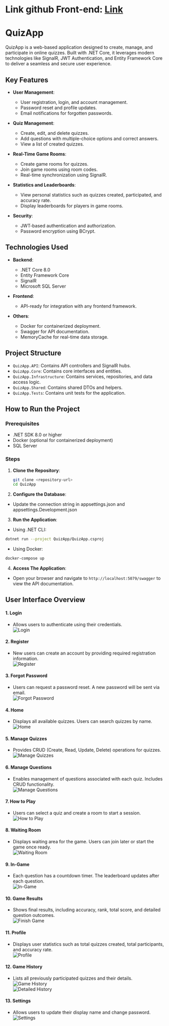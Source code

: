 # Link github Front-end: [Link](https://github.com/dinhcongpham/quiz-app-vite)

# QuizApp

QuizApp is a web-based application designed to create, manage, and participate in online quizzes. Built with .NET Core, it leverages modern technologies like SignalR, JWT Authentication, and Entity Framework Core to deliver a seamless and secure user experience.

## Key Features

- **User Management**:
  - User registration, login, and account management.
  - Password reset and profile updates.
  - Email notifications for forgotten passwords.

- **Quiz Management**:
  - Create, edit, and delete quizzes.
  - Add questions with multiple-choice options and correct answers.
  - View a list of created quizzes.

- **Real-Time Game Rooms**:
  - Create game rooms for quizzes.
  - Join game rooms using room codes.
  - Real-time synchronization using SignalR.

- **Statistics and Leaderboards**:
  - View personal statistics such as quizzes created, participated, and accuracy rate.
  - Display leaderboards for players in game rooms.

- **Security**:
  - JWT-based authentication and authorization.
  - Password encryption using BCrypt.

## Technologies Used

- **Backend**:
  - .NET Core 8.0
  - Entity Framework Core
  - SignalR
  - Microsoft SQL Server

- **Frontend**:
  - API-ready for integration with any frontend framework.

- **Others**:
  - Docker for containerized deployment.
  - Swagger for API documentation.
  - MemoryCache for real-time data storage.

## Project Structure

- `QuizApp.API`: Contains API controllers and SignalR hubs.
- `QuizApp.Core`: Contains core interfaces and entities.
- `QuizApp.Infrastructure`: Contains services, repositories, and data access logic.
- `QuizApp.Shared`: Contains shared DTOs and helpers.
- `QuizApp.Tests`: Contains unit tests for the application.

## How to Run the Project

### Prerequisites

- .NET SDK 8.0 or higher
- Docker (optional for containerized deployment)
- SQL Server

### Steps

1. **Clone the Repository**:
   ```bash
   git clone <repository-url>
   cd QuizApp
   ```
2. **Configure the Database**:
- Update the connection string in appsettings.json and appsettings.Development.json
3. **Run the Application**:
- Using .NET CLI:
```bash
dotnet run --project QuizApp/QuizApp.csproj
```
- Using Docker:
```bash
docker-compose up
```
4. **Access The Application**:
- Open your browser and navigate to `http://localhost:5079/swagger` to view the API documentation.

## User Interface Overview

#### **1. Login**
- Allows users to authenticate using their credentials.  
  ![Login](images/login_screen.png)

#### **2. Register**
- New users can create an account by providing required registration information.  
  ![Register](images/register_screen.png)

#### **3. Forgot Password**
- Users can request a password reset. A new password will be sent via email.  
  ![Forgot Password](images/forgot_pass_screen.png)

#### **4. Home**
- Displays all available quizzes. Users can search quizzes by name.  
  ![Home](images/home_screen.png)

#### **5. Manage Quizzes**
- Provides CRUD (Create, Read, Update, Delete) operations for quizzes.  
  ![Manage Quizzes](images/manage_quiz_screen.png)

#### **6. Manage Questions**
- Enables management of questions associated with each quiz. Includes CRUD functionality.  
  ![Manage Questions](images/manag_questions_quiz_screen.png)

#### **7. How to Play**
- Users can select a quiz and create a room to start a session.  
  ![How to Play](images/play_in_home_screen.png)

#### **8. Waiting Room**
- Displays waiting area for the game. Users can join later or start the game once ready.  
  ![Waiting Room](images/waiting_room_screen.png)

#### **9. In-Game**
- Each question has a countdown timer. The leaderboard updates after each question.  
  ![In-Game](images/in_game_screen.png)

#### **10. Game Results**
- Shows final results, including accuracy, rank, total score, and detailed question outcomes.  
  ![Finish Game](images/finish_game_screen.png)

#### **11. Profile**
- Displays user statistics such as total quizzes created, total participants, and accuracy rate.  
  ![Profile](images/profile_screen.png)

#### **12. Game History**
- Lists all previously participated quizzes and their details.  
  ![Game History](images/history_quiz_result.png)  
  ![Detailed History](images/details_history_quiz_result.png)

#### **13. Settings**
- Allows users to update their display name and change password.  
  ![Settings](images/profile_change_name_password.png)




